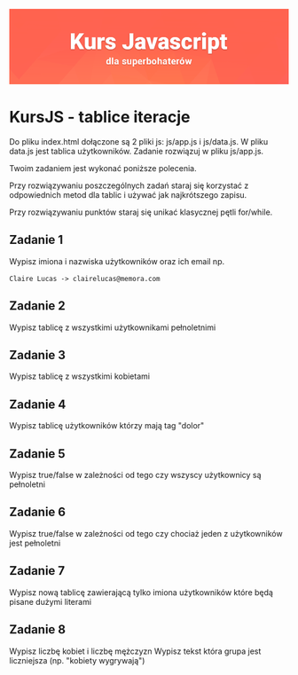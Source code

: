 ![](../../kursjs.png)

# KursJS - tablice iteracje

Do pliku index.html dołączone są 2 pliki js: js/app.js i js/data.js. W pliku data.js jest tablica użytkowników. Zadanie rozwiązuj w pliku js/app.js.

Twoim zadaniem jest wykonać poniższe polecenia.

Przy rozwiązywaniu poszczególnych zadań staraj się korzystać z odpowiednich metod dla tablic i używać jak najkrótszego zapisu.

Przy rozwiązywaniu punktów staraj się unikać klasycznej pętli for/while.

## Zadanie 1
Wypisz imiona i nazwiska użytkowników oraz ich email np.

```
Claire Lucas -> clairelucas@memora.com
```

## Zadanie 2
Wypisz tablicę z wszystkimi użytkownikami pełnoletnimi

## Zadanie 3
Wypisz tablicę z wszystkimi kobietami

## Zadanie 4
Wypisz tablicę użytkowników którzy mają tag "dolor"


## Zadanie 5
Wypisz true/false w zależności od tego czy wszyscy użytkownicy są pełnoletni


## Zadanie 6
Wypisz true/false w zależności od tego czy chociaż jeden z użytkowników jest pełnoletni

## Zadanie 7
Wypisz nową tablicę zawierającą tylko imiona użytkowników które będą pisane dużymi literami

## Zadanie 8
Wypisz liczbę kobiet i liczbę mężczyzn
Wypisz tekst która grupa jest liczniejsza (np. "kobiety wygrywają")
